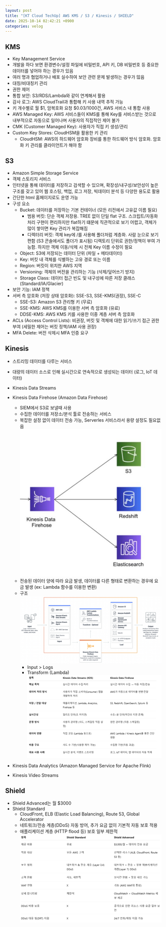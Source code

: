 ```yaml
---
layout: post
title: "[KT Cloud TechUp] AWS KMS / S3 / Kinesis / SHIELD"
date: 2025-10-14 02:42:21 +0900
categories: velog
---
```


<h2 id="kms">KMS</h2>
<ul>
<li>Key Management Service</li>
<li>개발을 하다 보면 환경변수/설정 파일에 비밀번호, API 키, DB 비밀번호 등 중요한 데이터를 넣어야 하는 경우가 있음</li>
<li>여러 명과 협업하거나 배포 실수하여 보안 관련 문제 발생하는 경우가 많음</li>
<li>대칭/비대칭키 관리</li>
<li>권한 제어</li>
<li>통합 보안: S3/RDS/Lambda와 같이 연계해서 활용</li>
<li>감사 로그: AWS CloudTrail과 통합해 키 사용 내역 추적 가능</li>
<li>키 개수별로 월 $1, 암복호화 요청 $0.03/1000건, AWS 서비스 내 통합 사용</li>
<li>AWS Managed Key: AWS 서비스들이 KMS를 통해 Key를 서비스받는 것으로 내부적으로 자동으로 일어나며 사용자의 직접적인 제어 불가</li>
<li>CMK (Customer Managed Key): 사용자가 직접 키 생성/관리</li>
<li>Custom Key Stores: CloudHSM을 활용한 키 관리<ul>
<li>CloudHSM: AWS의 하드웨어 암호화 장비를 통한 하드웨어 방식 암호화. 암호화 키 관리를 클라이언트가 해야 함</li>
</ul>
</li>
</ul>
<h2 id="s3">S3</h2>
<ul>
<li>Amazon Simple Storage Service</li>
<li>객체 스토리지 서비스</li>
<li>인터넷을 통해 데이터를 저장하고 검색할 수 있으며, 확장성/내구성/보안성이 높은 구조를 갖고 있어 웹 호스팅, 백업, 로그 저장, 빅데이터 분석 등 다양한 용도로 활용</li>
<li>간단한 html 홈페이지로도 운영 가능</li>
<li>구성 요소<ul>
<li>Bucket: 데이터를 저장하는 기본 컨테이너 (모든 리전에서 고유값 이름 필요)<ul>
<li>범용 버킷: 단순 객체 저장용. TREE 없이 단일 flat 구조. 스크립트/자동화 처리 구현이 편리하지만 flat하기 떄문에 직관적으로 보기 어렵고, 객체가 많이 쌓이면 Key 관리가 복잡해짐</li>
<li>디렉터리 버킷: 객체 key에 /를 사용해 폴더처럼 계층화. 사람 눈으로 보기 편함 (S3 콘솔에서도 폴더가 표시됨) 디렉토리 단위로 권한/정책이 부여 가능함. 하지만 객체 이동/삭제 시 전체 Key 이름 수정이 필요</li>
</ul>
</li>
<li>Object: S3에 저장되는 데이터 단위 (파일 + 메타데이터)</li>
<li>Key: 버킷 내 객체를 식별하는 고유 경로 또는 이름</li>
<li>Region: 버킷이 위치한 AWS 지역</li>
<li>Versioning: 객체의 버전을 관리하는 기능 (삭제/덮어쓰기 방지)</li>
<li>Storage Class: 데이터 접근 빈도 및 내구성에 따른 저장 클래스 (Standard/IA/Glacier)</li>
</ul>
</li>
<li>보안 기능: IAM 정책</li>
<li>서버 측 암호화 (저장 상태 암호화): SSE-S3, SSE-KMS(권장), SSE-C<ul>
<li>SSE-S3: Amazon S3 관리형 키 (무료)</li>
<li>SSE-KMS: AWS KMS를 이용한 서버 측 암호화 (유료)</li>
<li>DDSE-KMS: AWS KMS 키를 사용한 이중 계층 서버 측 암호화</li>
</ul>
</li>
<li>ACLs (Access Control Lists): 비권장, 버킷 및 객체에 대한 읽기/쓰기 접근 권한 부여 (세밀한 제어는 버킷 정책/IAM 사용 권장)</li>
<li>MFA Delete: 버전 삭제시 MFA 인증 요구</li>
</ul>
<h2 id="kinesis">Kinesis</h2>
<ul>
<li><p>스트리밍 데이터를 다루는 서비스</p>
</li>
<li><p>대량의 데이터 소스로 인해 실시간으로 연속적으로 생성되는 데이터 (로그, IoT 데이터)</p>
</li>
<li><p>Kinesis Data Streams</p>
</li>
<li><p>Kinesis Data Firehose (Amazon Data Firehose)</p>
<ul>
<li>SIEM에서 S3로 보낼때 사용</li>
<li>수집한 데이터를 저장소/분석 툴로 전송하는 서비스</li>
<li>복잡한 설정 없이 데이터 전송 가능, Serverles 서비스라서 용량 설정도 필요없음 
<img alt="" src="/assets/images/hosooinmymind/images/hosooinmymind/post/2d02ae67-a455-4d2c-9f93-cd48d04e9fe9/image.png"/></li>
<li>전송된 데이터 양에 따라 요금 발생, 데이터를 다른 형태로 변환하는 경우에 요금 발생 (ex: Lambda 함수를 이용한 변환)</li>
<li>구조
<img alt="" src="/assets/images/hosooinmymind/images/hosooinmymind/post/ee3a83b9-e121-40f6-a932-03f7cc6e8ced/image.png"/><ul>
<li>Input &gt; Logs</li>
<li>Transform (Lambda)
<img alt="" src="/assets/images/hosooinmymind/images/hosooinmymind/post/b6d97225-23f5-4763-9ed4-e115d739efd3/image.png"/></li>
</ul>
</li>
</ul>
</li>
<li><p>Kinesis Data Analytics (Amazon Managed Service for Apache Flink)</p>
</li>
<li><p>Kinesis Video Streams</p>
</li>
</ul>
<h2 id="shield">Shield</h2>
<ul>
<li>Shield Advanced는 월 $3000</li>
<li>Shield Standard<ul>
<li>CloudFront, ELB (Elastic Load Balancing), Route 53, Global Accelerator</li>
<li>네트워크/전송 계층(DDoS) 자동 방어, 추가 요금 없이 기본적 자동 보호 적용</li>
<li>애플리케이션 계층 (HTTP flood 등) 보호 일부 제한적
<img alt="" src="/assets/images/hosooinmymind/images/hosooinmymind/post/0b9e600d-26f2-487d-86db-40b5bf990a81/image.png"/></li>
</ul>
</li>
</ul>
